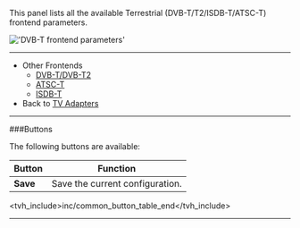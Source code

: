 This panel lists all the available Terrestrial (DVB-T/T2/ISDB-T/ATSC-T) frontend 
parameters.

!['DVB-T frontend parameters'](static/img/doc/dvbtfrontendparams.png)

---

* Other Frontends
  - [DVB-T/DVB-T2](class/linuxdvb_frontend_dvbt)
  - [ATSC-T](class/linuxdvb_frontend_atsc_t)
  - [ISDB-T](class/linuxdvb_frontend_isdb_t)
* Back to [TV Adapters](tv_adapters) 

---

###Buttons

The following buttons are available:

Button         | Function
---------------|---------
**Save**       | Save the current configuration.
<tvh_include>inc/common_button_table_end</tvh_include>

---
